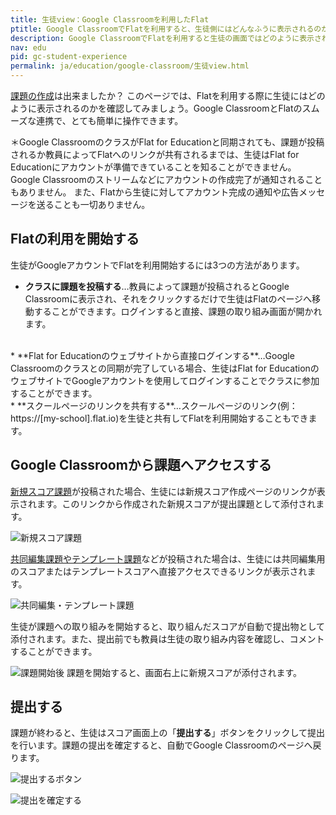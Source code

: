 ```yaml
---
title: 生徒view：Google Classroomを利用したFlat
ptitle: Google ClassroomでFlatを利用すると、生徒側にはどんなふうに表示されるのか見てみましょう。
description: Google ClassroomでFlatを利用すると生徒の画面ではどのように表示されるのか、このページで確認してみましょう。
nav: edu
pid: gc-student-experience
permalink: ja/education/google-classroom/生徒view.html
---
```


[課題の作成](/help/ja/education/google-classroom/課題の作成.html)は出来ましたか？
このページでは、Flatを利用する際に生徒にはどのように表示されるのかを確認してみましょう。Google ClassroomとFlatのスムーズな連携で、とても簡単に操作できます。

＊Google ClassroomのクラスがFlat for Educationと同期されても、課題が投稿されるか教員によってFlatへのリンクが共有されるまでは、生徒はFlat for Educationにアカウントが準備できていることを知ることができません。Google Classroomのストリームなどにアカウントの作成完了が通知されることもありません。
また、Flatから生徒に対してアカウント完成の通知や広告メッセージを送ることも一切ありません。


## Flatの利用を開始する

生徒がGoogleアカウントでFlatを利用開始するには3つの方法があります。

* **クラスに課題を投稿する**…教員によって課題が投稿されるとGoogle Classroomに表示され、それをクリックするだけで生徒はFlatのページへ移動することができます。ログインすると直接、課題の取り組み画面が開かれます。
<br>
* **Flat for Educationのウェブサイトから直接ログインする**…Google Classroomのクラスとの同期が完了している場合、生徒はFlat for EducationのウェブサイトでGoogleアカウントを使用してログインすることでクラスに参加することができます。
<br>
* **スクールページのリンクを共有する**…スクールページのリンク(例：https://[my-school].flat.io)を生徒と共有してFlatを利用開始することもできます。
<br>

## Google Classroomから課題へアクセスする

[新規スコア課題](/help/ja/education/google-classroom/課題の作成.html)が投稿された場合、生徒には新規スコア作成ページのリンクが表示されます。このリンクから作成された新規スコアが提出課題として添付されます。

![新規スコア課題](/help/assets/img/edu-ja/gc-stream-assignment-newscore.png)

[共同編集課題やテンプレート課題](/help/ja/education/google-classroom/課題の作成.html)などが投稿された場合は、生徒には共同編集用のスコアまたはテンプレートスコアへ直接アクセスできるリンクが表示されます。

![共同編集・テンプレート課題](/help/assets/img/edu-ja/gc-stream-assignment-tpl.png)

生徒が課題への取り組みを開始すると、取り組んだスコアが自動で提出物として添付されます。また、提出前でも教員は生徒の取り組み内容を確認し、コメントすることができます。

![課題開始後](/help/assets/img/edu-ja/gc-stream-assignment-started.png)
課題を開始すると、画面右上に新規スコアが添付されます。
<br>

## 提出する

課題が終わると、生徒はスコア画面上の「**提出する**」ボタンをクリックして提出を行います。課題の提出を確定すると、自動でGoogle Classroomのページへ戻ります。

![提出するボタン](/help/assets/img/edu-ja/editor-title-turnin.png)

![提出を確定する](/help/assets/img/edu-ja/editor-dialog-turnin.png)